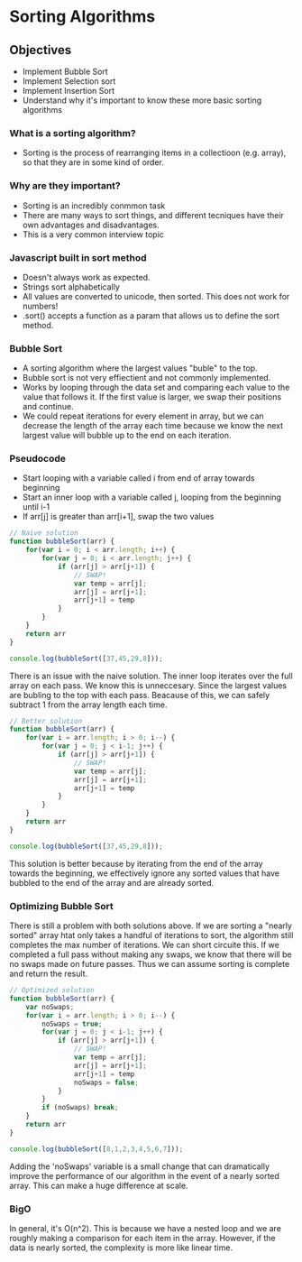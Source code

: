 # Sorting Algorithms

## Objectives
- Implement Bubble Sort
- Implement Selection sort
- Implement Insertion Sort
- Understand why it's important to know these more basic sorting algorithms

### What is a sorting algorithm?
- Sorting is the process of rearranging items in a collectioon (e.g. array), so that they are in some kind of order.

### Why are they important?
- Sorting is an incredibly conmmon task
- There are many ways to sort things, and different tecniques have their own advantages and disadvantages.
- This is a very common interview topic

### Javascript built in sort method
- Doesn't always work as expected.
- Strings sort alphabetically
- All values are converted to unicode, then sorted. This does not work for numbers!
- .sort() accepts a function as a param that allows us to define the sort method.

### Bubble Sort
- A sorting algorithm where the largest values "buble" to the top.
- Bubble sort is not very effiectient and not commonly implemented.
- Works by looping through the data set and comparing each value to the value that follows it. If the first value is larger, we swap their positions and continue.
- We could repeat iterations for every element in array, but we can decrease the length of the array each time because we know the next largest value will bubble up to the end on each iteration.

### Pseudocode
- Start looping with a variable called i from end of array towards beginning
- Start an inner loop with a variable called j, looping from the beginning until i-1
- If arr[j] is greater than arr[i+1], swap the two values

```javascript
// Naive solution
function bubbleSort(arr) {
    for(var i = 0; i < arr.length; i++) {
        for(var j = 0; i < arr.length; j++) {
            if (arr[j] > arr[j+1]) {
                // SWAP!
                var temp = arr[j];
                arr[j] = arr[j+1];
                arr[j+1] = temp
            }
        }
    }
    return arr
}

console.log(bubbleSort([37,45,29,8]));
```
There is an issue with the naive solution. The inner loop iterates over the full array on each pass. We know this is unneccesary. Since the largest values are bubling to the top with each pass. Beacause of this, we can safely subtract 1 from the array length each time.

```javascript
// Better solution
function bubbleSort(arr) {
    for(var i = arr.length; i > 0; i--) {
        for(var j = 0; j < i-1; j++) {
            if (arr[j] > arr[j+1]) {
                // SWAP!
                var temp = arr[j];
                arr[j] = arr[j+1];
                arr[j+1] = temp
            }
        }
    }
    return arr
}

console.log(bubbleSort([37,45,29,8]));
```
This solution is better because by iterating from the end of the array towards the beginning, we effectively ignore any sorted values that have bubbled to the end of the array and are already sorted.

### Optimizing Bubble Sort

There is still a problem with both solutions above. If we are sorting a "nearly sorted" array htat only takes a handful of iterations to sort, the algorithm still completes the max number of iterations. We can short circuite this. If we completed a full pass without making any swaps, we know that there will be no swaps made on future passes. Thus we can assume sorting is complete and return the result.

```javascript
// Optimized solution
function bubbleSort(arr) {
    var noSwaps;
    for(var i = arr.length; i > 0; i--) {
        noSwaps = true;
        for(var j = 0; j < i-1; j++) {
            if (arr[j] > arr[j+1]) {
                // SWAP!
                var temp = arr[j];
                arr[j] = arr[j+1];
                arr[j+1] = temp
                noSwaps = false;
            }
        }
        if (noSwaps) break;
    }
    return arr
}

console.log(bubbleSort([8,1,2,3,4,5,6,7]));
```

Adding the 'noSwaps' variable is a small change that can dramatically improve the performance of our algorithm in the event of a nearly sorted array. This can make a huge difference at scale.

### BigO

In general, it's O(n^2). This is because we have a nested loop and we are roughly making a comparison for each item in the array. However, if the data is nearly sorted, the complexity is more like linear time. 
